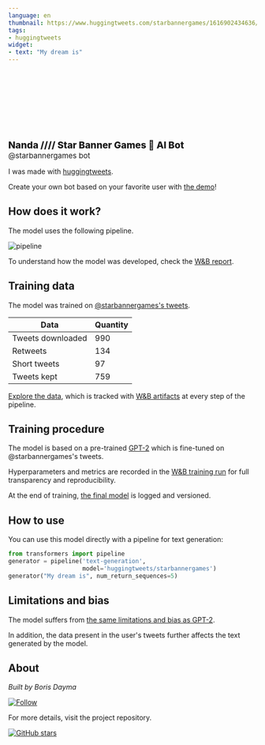 ```yaml
---
language: en
thumbnail: https://www.huggingtweets.com/starbannergames/1616902434636/predictions.png
tags:
- huggingtweets
widget:
- text: "My dream is"
---
```


<div>
<div style="width: 132px; height:132px; border-radius: 50%; background-size: cover; background-image: url('https://pbs.twimg.com/profile_images/1364669962351243273/0wP1cOJ4_400x400.jpg')">
</div>
<div style="margin-top: 8px; font-size: 19px; font-weight: 800">Nanda //// Star Banner Games 🤖 AI Bot </div>
<div style="font-size: 15px">@starbannergames bot</div>
</div>

I was made with [huggingtweets](https://github.com/borisdayma/huggingtweets).

Create your own bot based on your favorite user with [the demo](https://colab.research.google.com/github/borisdayma/huggingtweets/blob/master/huggingtweets-demo.ipynb)!

## How does it work?

The model uses the following pipeline.

![pipeline](https://github.com/borisdayma/huggingtweets/blob/master/img/pipeline.png?raw=true)

To understand how the model was developed, check the [W&B report](https://wandb.ai/wandb/huggingtweets/reports/HuggingTweets-Train-a-Model-to-Generate-Tweets--VmlldzoxMTY5MjI).

## Training data

The model was trained on [@starbannergames's tweets](https://twitter.com/starbannergames).

| Data | Quantity |
| --- | --- |
| Tweets downloaded | 990 |
| Retweets | 134 |
| Short tweets | 97 |
| Tweets kept | 759 |

[Explore the data](https://wandb.ai/wandb/huggingtweets/runs/39zshs8e/artifacts), which is tracked with [W&B artifacts](https://docs.wandb.com/artifacts) at every step of the pipeline.

## Training procedure

The model is based on a pre-trained [GPT-2](https://huggingface.co/gpt2) which is fine-tuned on @starbannergames's tweets.

Hyperparameters and metrics are recorded in the [W&B training run](https://wandb.ai/wandb/huggingtweets/runs/292aokzw) for full transparency and reproducibility.

At the end of training, [the final model](https://wandb.ai/wandb/huggingtweets/runs/292aokzw/artifacts) is logged and versioned.

## How to use

You can use this model directly with a pipeline for text generation:

```python
from transformers import pipeline
generator = pipeline('text-generation',
                     model='huggingtweets/starbannergames')
generator("My dream is", num_return_sequences=5)
```

## Limitations and bias

The model suffers from [the same limitations and bias as GPT-2](https://huggingface.co/gpt2#limitations-and-bias).

In addition, the data present in the user's tweets further affects the text generated by the model.

## About

*Built by Boris Dayma*

[![Follow](https://img.shields.io/twitter/follow/borisdayma?style=social)](https://twitter.com/intent/follow?screen_name=borisdayma)

For more details, visit the project repository.

[![GitHub stars](https://img.shields.io/github/stars/borisdayma/huggingtweets?style=social)](https://github.com/borisdayma/huggingtweets)
